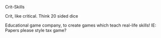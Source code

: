 Crit-Skills

Crit, like critical. Think 20 sided dice

Educational game company, to create games which teach real-life skills! IE: Papers please style tax game?